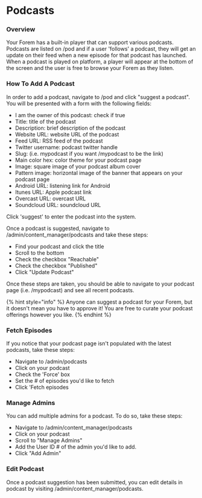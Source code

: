 # Podcasts

### Overview

Your Forem has a built-in player that can support various podcasts. Podcasts are listed on /pod and if a user 'follows' a podcast, they will get an update on their feed when a new episode for that podcast has launched. When a podcast is played on platform, a player will appear at the bottom of the screen and the user is free to browse your Forem as they listen.

### How To Add A Podcast

In order to add a podcast, navigate to /pod and click "suggest a podcast". You will be presented with a form with the following fields:

* I am the owner of this podcast: check if true
* Title: title of the podcast
* Description: brief description of the podcast
* Website URL: website URL of the podcast
* Feed URL: RSS feed of the podcast
* Twitter username: podcast twitter handle
* Slug: \(i.e. mypodcast if you want /mypodcast to be the link\)
* Main color hex:  color theme for your podcast page 
* Image: square image of your podcast album cover
* Pattern image: horizontal image of the banner that appears on your podcast page
* Android URL: listening link for Android
* Itunes URL: Apple podcast link
* Overcast URL: overcast URL
* Soundcloud URL: soundcloud URL

Click 'suggest' to enter the podcast into the system.

Once a podcast is suggested, navigate to /admin/content\_manager/podcasts and take these steps:

* Find your podcast and click the title
* Scroll to the bottom
* Check the checkbox "Reachable"
* Check the checkbox "Published"
* Click "Update Podcast"

Once these steps are taken, you should be able to navigate to your podcast page \(i.e. /mypodcast\) and see all recent podcasts.

{% hint style="info" %}
Anyone can suggest a podcast for your Forem, but it doesn't mean you have to approve it! You are free to curate your podcast offerings however you like.
{% endhint %}

### Fetch Episodes

If you notice that your podcast page isn't populated with the latest podcasts, take these steps:

* Navigate to /admin/podcasts
* Click on your podcast
* Check the 'Force' box
* Set the \# of episodes you'd like to fetch
* Click 'Fetch episodes

### Manage Admins

You can add multiple admins for a podcast. To do so, take these steps:

* Navigate to /admin/content\_manager/podcasts
* Click on your podcast
* Scroll to "Manage Admins"
* Add the User ID \# of the admin you'd like to add.
* Click "Add Admin"

### Edit Podcast

Once a podcast suggestion has been submitted, you can edit details in podcast by visiting /admin/content\_manager/podcasts.   


